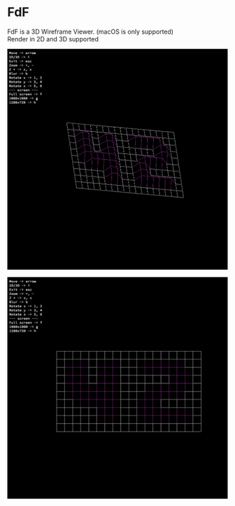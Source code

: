 # FdF

FdF is a 3D Wireframe Viewer. (macOS is only supported) <br />
Render in 2D and 3D supported

![42 in 3D](./images/42_3d.png)

![42 in 2D](./images/42_2d.png)
